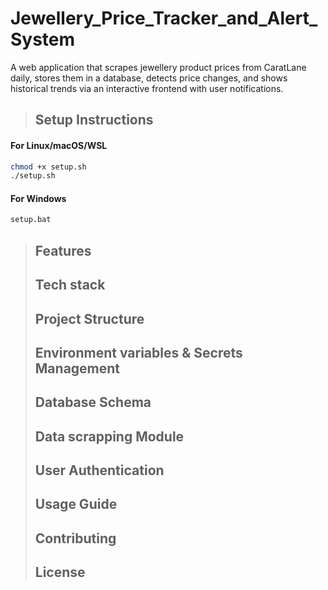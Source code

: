 # Jewellery_Price_Tracker_and_Alert_System
A web application that scrapes jewellery product prices from CaratLane daily, stores them in a database, detects price changes, and shows historical trends via an interactive frontend with user notifications.

> ## Setup Instructions

#### For Linux/macOS/WSL
```bash
chmod +x setup.sh
./setup.sh
```

#### For Windows
```cmd
setup.bat
```

> ## Features
> ## Tech stack
> ## Project Structure
> ## Environment variables & Secrets Management
> ## Database Schema
> ## Data scrapping Module
> ## User Authentication
> ## Usage Guide
> ## Contributing
> ## License








